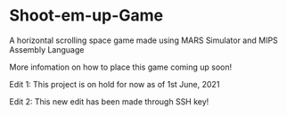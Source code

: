 # Shoot-em-up-Game
 A horizontal scrolling space game made using MARS Simulator and MIPS Assembly Language
 
 More infomation on how to place this game coming up soon! 

 Edit 1: This project is on hold for now as of 1st June, 2021

 Edit 2: This new edit has been made through SSH key! 